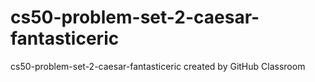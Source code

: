# cs50-problem-set-2-caesar-fantasticeric
cs50-problem-set-2-caesar-fantasticeric created by GitHub Classroom
